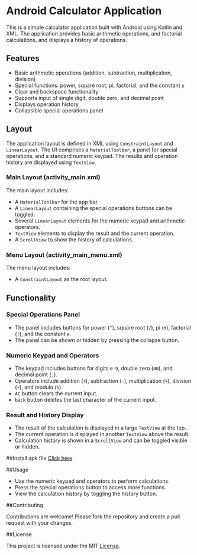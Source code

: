 # Android Calculator Application

This is a simple calculator application built with Android using Kotlin and XML. The application provides basic arithmetic operations, and factorial calculations, and displays a history of operations.

## Features

- Basic arithmetic operations (addition, subtraction, multiplication, division)
- Special functions: power, square root, pi, factorial, and the constant `e`
- Clear and backspace functionality
- Supports input of single digit, double zero, and decimal point
- Displays operation history
- Collapsible special operations panel

## Layout

The application layout is defined in XML using `ConstraintLayout` and `LinearLayout`. The UI comprises a `MaterialToolbar`, a panel for special operations, and a standard numeric keypad. The results and operation history are displayed using `TextView`.

### Main Layout (activity_main.xml)

The main layout includes:
- A `MaterialToolbar` for the app bar.
- A `LinearLayout` containing the special operations buttons can be toggled.
- Several `LinearLayout` elements for the numeric keypad and arithmetic operators.
- `TextView` elements to display the result and the current operation.
- A `ScrollView` to show the history of calculations.

### Menu Layout (activity_main_menu.xml)

The menu layout includes:
- A `ConstraintLayout` as the root layout.

## Functionality

### Special Operations Panel

- The panel includes buttons for power (`^`), square root (`√`), pi (`π`), factorial (`!`), and the constant `e`.
- The panel can be shown or hidden by pressing the collapse button.

### Numeric Keypad and Operators

- The keypad includes buttons for digits `0-9`, double zero (`00`), and decimal point (`.`).
- Operators include addition (`+`), subtraction (`-`), multiplication (`×`), division (`÷`), and modulo (`%`).
- `AC` button clears the current input.
- `back` button deletes the last character of the current input.

### Result and History Display

- The result of the calculation is displayed in a large `TextView` at the top.
- The current operation is displayed in another `TextView` above the result.
- Calculation history is shown in a `ScrollView` and can be toggled visible or hidden.

##Install apk file [Click here](https://github.com/Dinesh-singh-saini/Calculator_MK/blob/main/Calculator_MK.apk)

##Usage

- Use the numeric keypad and operators to perform calculations.
- Press the special operations button to access more functions.
- View the calculation history by toggling the history button.

##Contributing

Contributions are welcome! Please fork the repository and create a pull request with your changes.

##License

This project is licensed under the MIT [License](licence).
